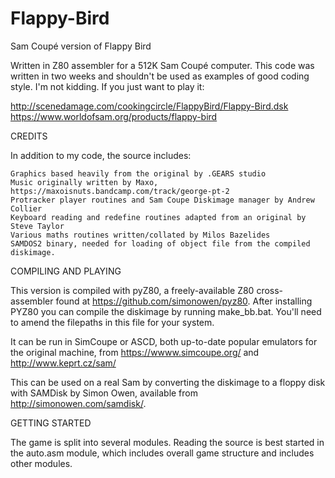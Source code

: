 # Flappy-Bird

Sam Coupé version of Flappy Bird

Written in Z80 assembler for a 512K Sam Coupé computer. This code was written in two weeks and shouldn't be used as examples of good coding style. I'm not kidding.  If you just want to play it:

http://scenedamage.com/cookingcircle/FlappyBird/Flappy-Bird.dsk
https://www.worldofsam.org/products/flappy-bird


CREDITS

In addition to my code, the source includes:

    Graphics based heavily from the original by .GEARS studio
    Music originally written by Maxo, https://maxoisnuts.bandcamp.com/track/george-pt-2
    Protracker player routines and Sam Coupe Diskimage manager by Andrew Collier
    Keyboard reading and redefine routines adapted from an original by Steve Taylor
    Various maths routines written/collated by Milos Bazelides
    SAMDOS2 binary, needed for loading of object file from the compiled diskimage.

COMPILING AND PLAYING

This version is compiled with pyZ80, a freely-available Z80 cross-assembler found at https://github.com/simonowen/pyz80. After installing PYZ80 you can compile the diskimage by running make_bb.bat. You'll need to amend the filepaths in this file for your system.

It can be run in SimCoupe or ASCD, both up-to-date popular emulators for the original machine, from https://wwww.simcoupe.org/ and http://www.keprt.cz/sam/

This can be used on a real Sam by converting the diskimage to a floppy disk with SAMDisk by Simon Owen, available from http://simonowen.com/samdisk/.

GETTING STARTED

The game is split into several modules. Reading the source is best started in the auto.asm module, which includes overall game structure and includes other modules.